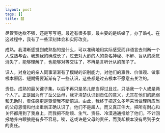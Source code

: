 ```yaml
---
layout: post
tags: []
title: 囍
---
```


尽管表达欲不强，还是写写吧。最近有很多事，最主要的是结婚了，办了婚礼。在这过程中，我有了一些深刻体会和实际改变。

成熟。我清晰感觉到成熟指的是什么，可以准确地用实际感受而非语言去判断一个人成熟与否。我想我的确成长了，过去对大龄的人的莫名神秘、不解、盲从的感觉消失了，能够理解了，也能够对等交往了，不再是言听计从的孩子了。

识人。对身边的亲人同事渐渐有了模糊的识别能力，对他们的禀性、价值观、做事根本原因、短期需要渐渐有了一些认识，这些都是过去根本不愿意去关注的。

责任。成熟的最关键子集。以后不再只是吊儿郎当得过且过，只活我一个人或是两个人了。正是因为有了岳父岳母，我才清楚认识到责任的意义，尤其在他们的脆弱和无助时，责任感更是驱使我不断前进。由此，我终于把这么多年来当做理所应当的父母恩情和付出重新正确认识了。他们不是超人，而又真正伟大，把所有耐心和关怀都用到了我身上，而我把不耐烦、生气、责任、冷漠通通推给了他们。不计回报地养白眼狼是有多不容易，唉，这或许是父母的责任，而我却根本没有尽到子女的责任。



